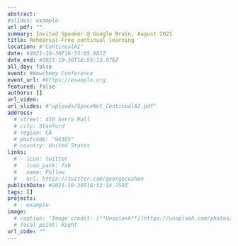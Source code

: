```yaml
---
abstract: 
#slides: example
url_pdf: ""
summary: Invited Speaker @ Google Brain, August 2021
title: Rehearsal-Free continual learning
location: #"ContinualAI"
date: #2021-10-30T16:55:05.961Z
date_end: #2021-10-30T16:55:13.076Z
all_day: false
event: #Wowchemy Conference
event_url: #https://example.org
featured: false
authors: []
url_video: 
url_slides: #"uploads/SpaceNet_ContinualAI.pdf"
address:
  # street: 450 Serra Mall
  # city: Stanford
  # region: CA
  # postcode: "94305"
  # country: United States
links:
  # - icon: twitter
  #   icon_pack: fab
  #   name: Follow
  #   url: https://twitter.com/georgecushen
publishDate: #2021-10-30T16:53:14.759Z
tags: []
projects:
  # - example
image:
  # caption: "Image credit: [**Unsplash**](https://unsplash.com/photos/bzdhc5b3Bxs)"
  # focal_point: Right
url_code: ""
---
```

<!-- 
{{% callout note %}}
Click on the **Slides** button above to view the built-in slides feature.
{{% /callout %}}

Slides can be added in a few ways:

- **Create** slides using Wowchemy's [*Slides*](https://wowchemy.com/docs/managing-content/#create-slides) feature and link using `slides` parameter in the front matter of the talk file
- **Upload** an existing slide deck to `static/` and link using `url_slides` parameter in the front matter of the talk file
- **Embed** your slides (e.g. Google Slides) or presentation video on this page using [shortcodes](https://wowchemy.com/docs/writing-markdown-latex/).

Further event details, including [page elements](https://wowchemy.com/docs/writing-markdown-latex/) such as image galleries, can be added to the body of this page. -->
